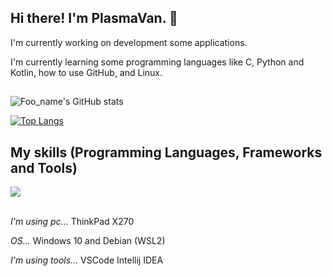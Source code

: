 ## Hi there! I'm PlasmaVan. 🚙
I'm currently working on development some applications.

I'm currently learning some programming languages like C, Python and Kotlin, how to use GitHub, and Linux.
##

![Foo_name's GitHub stats](https://github-readme-stats.vercel.app/api?username=dev-plasmavan&show_icons=true&theme=vue-dark)

[![Top Langs](https://github-readme-stats.vercel.app/api/top-langs/?username=dev-plasmavan&layout=compact&theme=vue-dark)](https://github.com/anuraghazra/github-readme-stats)


## My skills (Programming Languages, Frameworks and Tools)

<img src="https://skillicons.dev/icons?i=html,css,c,python,kotlin,github,vscode,docker,discord" /> <br /><br />

_I'm using pc..._ ThinkPad X270

_OS..._ Windows 10 and Debian (WSL2)

_I'm using tools..._ VSCode Intellij IDEA

